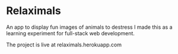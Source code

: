 # Relaximals
An app to display fun images of animals to destress
I made this as a learning experiment for full-stack web development.

The project is live at relaximals.herokuapp.com
